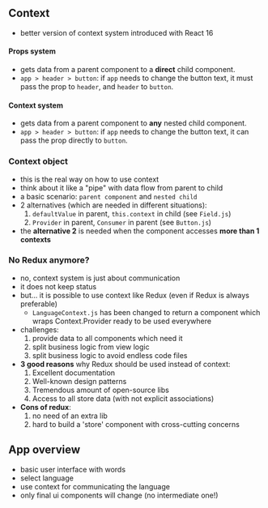 ## Context
- better version of context system introduced with React 16

#### Props system
- gets data from a parent component to a **direct** child component.
- `app > header > button`: if `app` needs to change the button text, it must pass the prop to `header`, and `header` to `button`.

#### Context system
- gets data from a parent component to **any** nested child component.
- `app > header > button`: if `app` needs to change the button text, it can pass the prop directly to `button`.

### Context object
- this is the real way on how to use context
- think about it like a "pipe" with data flow from parent to child
- a basic scenario: `parent component` and `nested child`
- 2 alternatives (which are needed in different situations):
    1. `defaultValue` in parent, `this.context` in child (see `Field.js`)
    2. `Provider` in parent, `Consumer` in parent (see `Button.js`)
- the **alternative 2** is needed when the component accesses **more than 1 contexts**

### No Redux anymore?
- no, context system is just about communication
- it does not keep status
- but... it is possible to use context like Redux (even if Redux is always preferable)
    - `LanguageContext.js` has been changed to return a component which wraps Context.Provider ready to be used everywhere
- challenges:
    1. provide data to all components which need it
    2. split business logic from view logic
    3. split business logic to avoid endless code files
- **3 good reasons** why Redux should be used instead of context:
    1. Excellent documentation
    2. Well-known design patterns
    3. Tremendous amount of open-source libs
    4. Access to all store data (with not explicit associations)
- **Cons of redux**:
    1. no need of an extra lib
    2. hard to build a 'store' component with cross-cutting concerns



## App overview

- basic user interface with words
- select language
- use context for communicating the language
- only final ui components will change (no intermediate one!)

